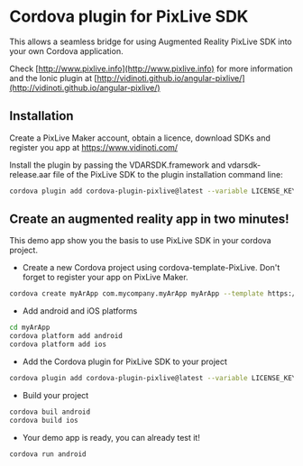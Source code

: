# Cordova plugin for PixLive SDK

This allows a seamless bridge for using Augmented Reality PixLive SDK into your own Cordova application.

Check [http://www.pixlive.info](http://www.pixlive.info) for more information and the Ionic plugin at [http://vidinoti.github.io/angular-pixlive/](http://vidinoti.github.io/angular-pixlive/)

## Installation
Create a PixLive Maker account, obtain a licence, download SDKs and register you app at https://www.vidinoti.com/


Install the plugin by passing the VDARSDK.framework and vdarsdk-release.aar file of the PixLive SDK to the plugin installation command line:

```bash
cordova plugin add cordova-plugin-pixlive@latest --variable LICENSE_KEY=MyLicenseKey --variable PIXLIVE_SDK_IOS_LOCATION=\"path/to/VDARSDK.framework\" --variable PIXLIVE_SDK_ANDROID_LOCATION=\"path/to/android/vdarsdk-release.aar\"
```

## Create an augmented reality app in two minutes!
This demo app show you the basis to use PixLive SDK in your cordova project.

* Create a new Cordova project using cordova-template-PixLive. Don't forget to register your app on PixLive Maker.

```bash
cordova create myArApp com.mycompany.myArApp myArApp --template https://github.com/vidinoti/cordova-template-PixLive.git
```

* Add android and iOS platforms

```bash
cd myArApp
cordova platform add android
cordova platform add ios
```

* Add the Cordova plugin for PixLive SDK to your project

```bash
cordova plugin add cordova-plugin-pixlive@latest --variable LICENSE_KEY=MyLicenseKey --variable PIXLIVE_SDK_IOS_LOCATION=\"path/to/VDARSDK.framework\" --variable PIXLIVE_SDK_ANDROID_LOCATION=\"path/to/android/vdarsdk-release.aar\"
```

* Build your project
```bash
cordova buil android
cordova build ios
```

* Your demo app is ready, you can already test it!
```bash
cordova run android
```
